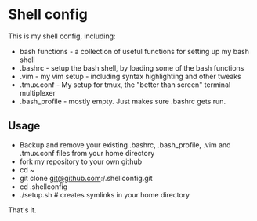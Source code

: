 Shell config
===

This is my shell config, including:
- bash functions - a collection of useful functions for setting up my bash shell
- .bashrc - setup the bash shell, by loading some of the bash functions
- .vim - my vim setup - including syntax highlighting and other tweaks
- .tmux.conf - My setup for tmux, the "better than screen" terminal multiplexer
- .bash_profile - mostly empty. Just makes sure .bashrc gets run.

Usage
---

- Backup and remove your existing .bashrc, .bash_profile, .vim and .tmux.conf files from your home directory
- fork my repository to your own github
- cd ~
- git clone git@github.com:<username>/.shellconfig.git
- cd .shellconfig
- ./setup.sh # creates symlinks in your home directory

That's it.

